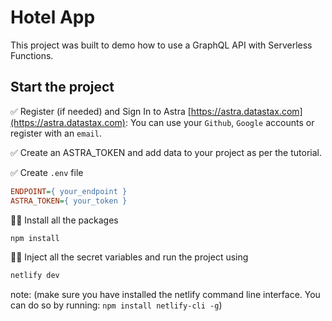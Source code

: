 # Hotel App

This project was built to demo how to use a GraphQL API with Serverless Functions.

## Start the project

✅ Register (if needed) and Sign In to Astra [https://astra.datastax.com](https://astra.datastax.com): You can use your `Github`, `Google` accounts or register with an `email`.

✅ Create an ASTRA_TOKEN and add data to your project as per the tutorial.

✅ Create `.env` file

```ini
ENDPOINT={ your_endpoint }
ASTRA_TOKEN={ your_token }
```
👩‍💻  Install all the packages

```bash
npm install
```

👩‍💻 Inject all the secret variables and run the project using

```bash
netlify dev
```
note: (make sure you have installed the netlify command line interface. You can do so by running: `npm install netlify-cli -g`)
